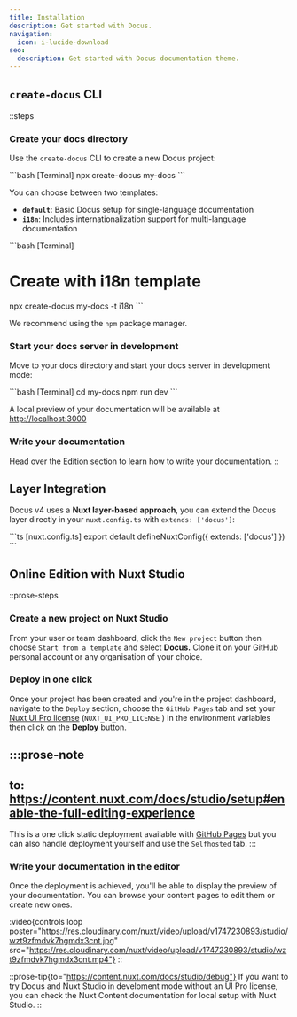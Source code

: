 ```yaml
---
title: Installation
description: Get started with Docus.
navigation:
  icon: i-lucide-download
seo:
  description: Get started with Docus documentation theme.
---
```


## `create-docus` CLI

::steps
### Create your docs directory

Use the `create-docus` CLI to create a new Docus project:

\`\`\`bash [Terminal]
npx create-docus my-docs
\`\`\`

You can choose between two templates:
- **`default`**: Basic Docus setup for single-language documentation
- **`i18n`**: Includes internationalization support for multi-language documentation

\`\`\`bash [Terminal]
# Create with i18n template
npx create-docus my-docs -t i18n
\`\`\`

We recommend using the `npm` package manager.

### Start your docs server in development

Move to your docs directory and start your docs server in development mode:

\`\`\`bash [Terminal]
cd my-docs
npm run dev
\`\`\`

A local preview of your documentation will be available at <http://localhost:3000>

### Write your documentation

Head over the [Edition](/en/concepts/edition) section to learn how to write your documentation.
::

## Layer Integration

Docus v4 uses a **Nuxt layer-based approach**, you can extend the Docus layer directly in your `nuxt.config.ts` with `extends: ['docus']`:

\`\`\`ts [nuxt.config.ts]
export default defineNuxtConfig({
  extends: ['docus']
})
\`\`\`

## Online Edition with Nuxt Studio

::prose-steps
### Create a new project on Nuxt Studio

From your user or team dashboard, click the `New project` button then choose `Start from a template` and select **Docus.** Clone it on your GitHub personal account or any organisation of your choice.

### Deploy in one click

Once your project has been created and you're in the project dashboard, navigate to the `Deploy` section, choose the `GitHub Pages` tab and set your [Nuxt UI Pro license](https://ui.nuxt.com/pro/pricing) (`NUXT_UI_PRO_LICENSE` ) in the environment variables then click on the **Deploy** button.

  :::prose-note
  ---
  to: https://content.nuxt.com/docs/studio/setup#enable-the-full-editing-experience
  ---
  This is a one click static deployment available with [GitHub Pages](https://docs.github.com/en/pages/getting-started-with-github-pages/creating-a-github-pages-site) but you can also handle deployment yourself and use the `Selfhosted` tab.
  :::

### Write your documentation in the editor

Once the deployment is achieved, you'll be able to display the preview of your documentation. You can browse your content pages to edit them or create new ones.

:video{controls loop poster="https://res.cloudinary.com/nuxt/video/upload/v1747230893/studio/wzt9zfmdvk7hgmdx3cnt.jpg" src="https://res.cloudinary.com/nuxt/video/upload/v1747230893/studio/wzt9zfmdvk7hgmdx3cnt.mp4"}
::

::prose-tip{to="https://content.nuxt.com/docs/studio/debug"}
If you want to try Docus and Nuxt Studio in develoment mode without an UI Pro license, you can check the Nuxt Content documentation for local setup with Nuxt Studio.
::
